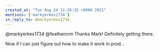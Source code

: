 ```yaml
---
created_at: "Tue Aug 24 11:26:35 +0000 2021"
mentions: ['markyerkes1734']
in_reply_to: @markyerkes1734
---
```


@markyerkes1734 @feathercrm Thanks Mark! Definitely getting there. 

Now if I can just figure out how to make it work in prod...